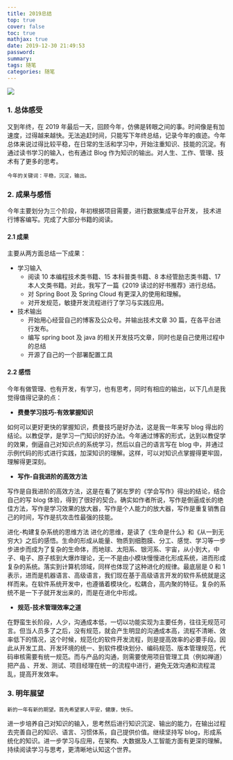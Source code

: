 ```yaml
---
title: 2019总结
top: true
cover: false
toc: true
mathjax: true
date: 2019-12-30 21:49:53
password:
summary:
tags: 随笔
categories: 随笔
---
```



![](https://note.youdao.com/yws/public/resource/634e73a4b1678da03a11a7867217a79f/xmlnote/FF2A2CFF3B244F76BB67EFE3F8EFAF0A/4572)
### 1. 总体感受
又到年终，在 2019 年最后一天，回顾今年，仿佛是转眼之间的事。时间像是有加速度，过得越来越快。无法追赶时间，只能写下年终总结，记录今年的痕迹。今年总体来说过得比较平稳，在日常的生活和学习中，开始注重知识、技能的沉淀。有通过读书学习的输入，也有通过 Blog 作为知识的输出。对人生、工作、管理、技术有了更多的思考。

    今年的关键词：平稳，沉淀，输出。

### 2. 成果与感悟
今年主要划分为三个阶段，年初根据项目需要，进行数据集成平台开发， 技术进行博客编写。完成了大部分书籍的阅读。

#### 2.1 成果
主要从两方面总结一下成果：

- 学习输入
    - 阅读 10 本编程技术类书籍、15 本科普类书籍、8 本经管励志类书籍、17 本人文类书籍。对此，我写了一篇《2019 读过的好书推荐》进行总结。
    - 对 Spring Boot 及 Spring Cloud 有更深入的使用和理解。
    - 对开发规范，敏捷开发流程进行了学习与实践应用。
- 技术输出
    - 开始用心经营自己的博客及公众号。并输出技术文章 30 篇，在各平台进行发布。
    - 编写 spring boot 及 java 的相关开发技巧文章，同时也是自己使用过程中的总结
    - 开源了自己的一个部署配置工具
#### 2.2 感悟
今年有做管理、也有开发，有学习，也有思考，同时有相应的输出，以下几点是我觉得值得记录的点：

- **费曼学习技巧-有效掌握知识**

如何可以更好更快的掌握知识，费曼技巧是好办法，这是我一年来写 blog 得出的结论。以教促学，是学习一门知识的好办法。今年通过博客的形式，达到以教促学的效果，倒逼自己对知识点的系统学习，然后以自己的语言写在 blog 中，并通过示例代码的形式进行实践，加深知识的理解。这样，可以对知识点掌握得更牢固，理解得更深刻。

- **写作-自我进阶的高效方法**

写作是自我进阶的高效方法，这是在看了粥左罗的《学会写作》得出的结论，结合自己的写 blog 体验，得到了很好的契合。确实如作者所说，写作是倒逼成长的绝佳方法，写作是学习效果的放大器，写作是个人能力的放大器，写作是重复销售自己的时间，写作是抗攻击性最强的技能。

进化-构建复杂系统的思维方法
进化的思维，是读了《生命是什么》和《从一到无穷大》之后的感悟。生命的形成从能量、物质到细胞膜、分工、感觉、学习等一步步进步而成为了复杂的生命体，而地球、太阳系、银河系、宇宙，从小到大，中子、电子、原子核到大爆炸理论，无一不是由小模块慢慢进化形成系统，进而形成复杂的系统。落实到计算机领域，同样也体现了这种进化的规律。最底层是 0 和 1 表示，进而是机器语言、高级语言，我们现在基于高级语言开发的软件系统就是这样而来。在软件系统开发中，也遵循着模块化，松耦合，高内聚的特征。复杂的系统不是一下子就开发出来的，而是在进化中形成。

- **规范-技术管理效率之道**

在野蛮生长阶段，人少，沟通成本低，一切以功能实现为主要任务，往往无规范可言。但当人员多了之后，没有规范，就会产生明显的沟通成本高，流程不清晰、效率低下的情况，这个时候，规范化的软件开发流程，则是提高效率的必要手段。因此从开发工具、开发环境的统一、到软件模块划分、编码规范、版本管理规范，代码审核需要有统一规范。而与产品的沟通，则需要使用项目管理工具（例如禅道）把产品 、开发、测试、项目经理在统一的流程中进行，避免无效沟通和流程混乱，提高开发效率。

### 3. 明年展望
    新的一年有新的期望。首先希望家人平安，健康，快乐。

进一步培养自己对知识的输入，思考然后进行知识沉淀、输出的能力，在输出过程去完善自己的知识、语言、习惯体系，自己提供价值。继续坚持写 blog，形成系统化的知识。进一步学习与应用，在架构、大数据及人工智能方面有更深的理解。持续阅读学习与思考，更清晰地认知这个世界。